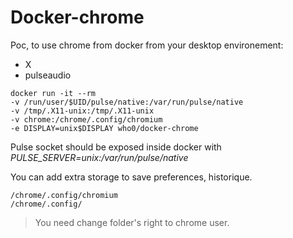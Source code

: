 # Docker-chrome

Poc, to use chrome from docker from your desktop environement:
* X
* pulseaudio

```
docker run -it --rm
-v /run/user/$UID/pulse/native:/var/run/pulse/native 
-v /tmp/.X11-unix:/tmp/.X11-unix
-v chrome:/chrome/.config/chromium
-e DISPLAY=unix$DISPLAY who0/docker-chrome
```

Pulse socket should be exposed inside docker with *PULSE_SERVER=unix:/var/run/pulse/native*

You can add extra storage to save preferences, historique.
```
/chrome/.config/chromium
/chrome/.config/
```
>You need change folder's right to chrome user.
